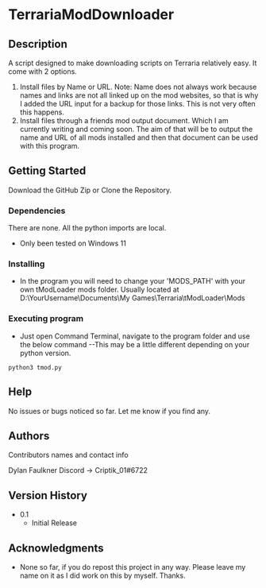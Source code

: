 # TerrariaModDownloader

## Description

A script designed to make downloading scripts on Terraria relatively easy. It come with 2 options.
1. Install files by Name or URL. Note: Name does not always work because names and links are not all linked up on the mod websites, so that is why I added the URL input for a backup for those links. This is not very often this happens.
2. Install files through a friends mod output document. Which I am currently writing and coming soon. The aim of that will be to output the name and URL of all mods installed and then that document can be used with this program.

## Getting Started
Download the GitHub Zip or Clone the Repository.
### Dependencies
There are none. All the python imports are local.
* Only been tested on Windows 11

### Installing

* In the program you will need to change your 'MODS_PATH' with your own tModLoader mods folder. Usually located at D:\YourUsername\Documents\My Games\Terraria\tModLoader\Mods

### Executing program

* Just open Command Terminal, navigate to the program folder and use the below command --This may be a little different depending on your python version.
```
python3 tmod.py
```

## Help
No issues or bugs noticed so far. Let me know if you find any.

## Authors

Contributors names and contact info

Dylan Faulkner
Discord -> Criptik_01#6722

## Version History

* 0.1
    * Initial Release

## Acknowledgments
*  None so far, if you do repost this project in any way. Please leave my name on it as I did work on this by myself. Thanks.
